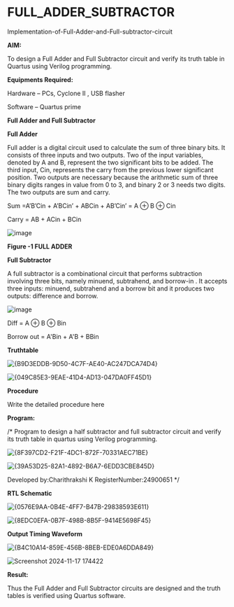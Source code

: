 # FULL_ADDER_SUBTRACTOR

Implementation-of-Full-Adder-and-Full-subtractor-circuit

**AIM:**

To design a Full Adder and Full Subtractor circuit and verify its truth table in Quartus using Verilog programming.

**Equipments Required:**

Hardware – PCs, Cyclone II , USB flasher

Software – Quartus prime

**Full Adder and Full Subtractor**

**Full Adder**

Full adder is a digital circuit used to calculate the sum of three binary bits. It consists of three inputs and two outputs. Two of the input variables, denoted by A and B, represent the two significant bits to be added. The third input, Cin, represents the carry from the previous lower significant position. Two outputs are necessary because the arithmetic sum of three binary digits ranges in value from 0 to 3, and binary 2 or 3 needs two digits. The two outputs are sum and carry.

Sum =A’B’Cin + A’BCin’ + ABCin + AB’Cin’ = A ⊕ B ⊕ Cin 

Carry = AB + ACin + BCin

![image](https://github.com/naavaneetha/FULL_ADDER_SUBTRACTOR/assets/154305477/0f30ba51-5ffb-4198-845f-18e054f675e7)

**Figure -1 FULL ADDER**

**Full Subtractor**

A full subtractor is a combinational circuit that performs subtraction involving three bits, namely minuend, subtrahend, and borrow-in . It accepts three inputs: minuend, subtrahend and a borrow bit and it produces two outputs: difference and borrow.

![image](https://github.com/naavaneetha/FULL_ADDER_SUBTRACTOR/assets/154305477/02b24f51-ab51-4304-9ad6-7b81ffc1ead5)

Diff = A ⊕ B ⊕ Bin 

Borrow out = A'Bin + A'B + BBin

**Truthtable**

![{B9D3EDDB-9D50-4C7F-AE40-AC247DCA74D4}](https://github.com/user-attachments/assets/b48468ae-97d3-4c1c-b199-0e090a1a54ef)


![{049C85E3-9EAE-41D4-AD13-047DA0FF45D1}](https://github.com/user-attachments/assets/63b7ca18-0ffd-47b8-bb33-a3e91cc5e760)


**Procedure**

Write the detailed procedure here

**Program:**

/* Program to design a half subtractor and full subtractor circuit and verify its truth table in quartus using Verilog programming.

![{8F397CD2-F21F-4DC1-872F-70331AEC71BE}](https://github.com/user-attachments/assets/c87f10d5-c217-47d9-bdfe-148eea78ceeb)

![{39A53D25-82A1-4892-B6A7-6EDD3CBE845D}](https://github.com/user-attachments/assets/1b3136dc-187f-42d6-8d59-86466608d155)



Developed by:Charithrakshi K RegisterNumber:24900651
*/

**RTL Schematic**

![{0576E9AA-0B4E-4FF7-B47B-29838593E611}](https://github.com/user-attachments/assets/88450d75-ed4d-4b4e-bf7a-b6969f5f43d3)

![{8EDC0EFA-0B7F-498B-8B5F-9414E5698F45}](https://github.com/user-attachments/assets/3eb6bd65-6708-4b19-93e9-9d812f9394b8)


**Output Timing Waveform**

![{B4C10A14-859E-456B-8BEB-EDE0A6DDA849}](https://github.com/user-attachments/assets/cd7d4453-4cc5-47bf-b8a9-30634a4f0a35)

![Screenshot 2024-11-17 174422](https://github.com/user-attachments/assets/243332bb-d166-464a-9566-f3f0587e3b7a)


**Result:**


Thus the Full Adder and Full Subtractor circuits are designed and the truth tables is verified using Quartus software.




